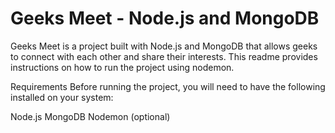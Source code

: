 
# Geeks Meet - Node.js and MongoDB
Geeks Meet is a project built with Node.js and MongoDB that allows geeks to connect with each other and share their interests. This readme provides instructions on how to run the project using nodemon.

Requirements
Before running the project, you will need to have the following installed on your system:

Node.js
MongoDB
Nodemon (optional)
